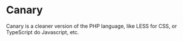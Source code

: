 Canary
======

Canary is a cleaner version of the PHP language, like LESS for CSS, or TypeScript do Javascript, etc.
